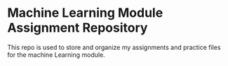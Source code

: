 # Machine Learning Module Assignment Repository
This repo is used to store and organize my assignments and practice files for the machine Learning module.
